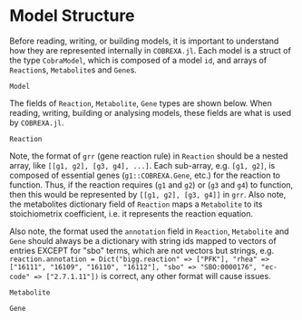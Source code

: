 # Model Structure
Before reading, writing, or building models, it is important to understand how they are represented internally in `COBREXA.jl`.
Each model is a struct of the type `CobraModel`, which is composed of a model `id`, and arrays of `Reaction`s, `Metabolite`s and `Gene`s. 
```@docs
Model
```
The fields of `Reaction`, `Metabolite`, `Gene` types are shown below. 
When reading, writing, building or analysing models, these fields are what is used by `COBREXA.jl`.
```@docs
Reaction
```
Note, the format of `grr` (gene reaction rule) in `Reaction` should be a nested array, like `[[g1, g2], [g3, g4], ...]`. 
Each sub-array, e.g. `[g1, g2]`, is composed of essential genes (`g1::COBREXA.Gene`, etc.) for the reaction to function. 
Thus, if the reaction requires (`g1` and `g2`) or (`g3` and `g4`) to function, then this would be represented by `[[g1, g2], [g3, g4]]` in `grr`. Also note, the metabolites dictionary field of `Reaction` maps a `Metabolite` to its stoichiometrix coefficient, i.e. it represents the reaction equation.

Also note, the format used the `annotation` field in `Reaction`, `Metabolite` and `Gene` should always be a dictionary with string ids mapped to vectors of entries EXCEPT for "sbo" terms, which are not vectors but strings, e.g. `reaction.annotation = Dict("bigg.reaction" => ["PFK"], "rhea" => ["16111", "16109", "16110", "16112"], "sbo" => "SBO:0000176", "ec-code" => ["2.7.1.11"])` is correct, any other format will cause issues.
```@docs
Metabolite
```
```@docs
Gene
```